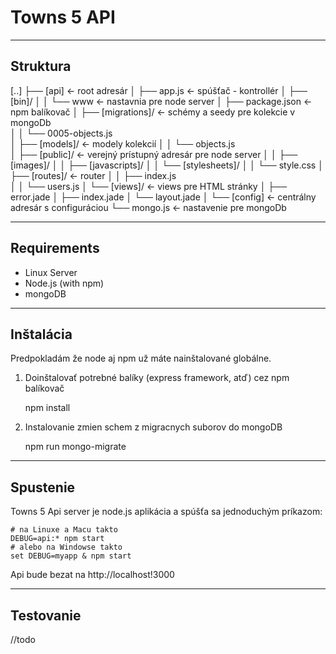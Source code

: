# Towns 5 API

* * *

## Struktura

[..]
├──	[api]                       <- root adresár
│   ├── app.js                  <- spúšťač - kontrollér
│   ├── [bin]/
│   │   └── www                 <- nastavnia pre node server
│   ├── package.json            <- npm balíkovač
│   ├── [migrations]/           <- schémy a seedy pre kolekcie v mongoDb    
│   │   └── 0005-objects.js     
│   ├── [models]/               <- modely kolekcií
│   │   └── objects.js          
│   ├── [public]/               <- verejný prístupný adresár pre node server 
│   │   ├── [images]/
│   │   ├── [javascripts]/
│   │   └── [stylesheets]/
│   │       └── style.css
│   ├── [routes]/               <- router
│   │   ├── index.js           
│   │   └── users.js
│   └── [views]/                <- views pre HTML stránky
│       ├── error.jade
│       ├── index.jade
│       └── layout.jade
│
└──	[config]                   <- centrálny adresár s configuráciou
    └── mongo.js               <- nastavenie pre mongoDb
	
* * *

## Requirements

- Linux Server
- Node.js (with npm)
- mongoDB

* * *

## Inštalácia

Predpokladám že node aj npm už máte nainštalované globálne.

1. Doinštalovať potrebné balíky (express framework, atď) cez npm balíkovač


	npm install
			

2. Instalovanie zmien schem z migracnych suborov do mongoDB 

    npm run mongo-migrate
    
* * *

## Spustenie

Towns 5 Api server je node.js aplikácia a spúšťa sa jednoduchým príkazom:

	# na Linuxe a Macu takto
	DEBUG=api:* npm start
	# alebo na Windowse takto
	set DEBUG=myapp & npm start

Api bude bezat na http://localhost!3000

* * *
	
## Testovanie

//todo